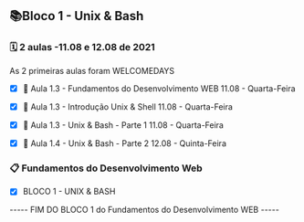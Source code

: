 ## 📚Bloco 1 - Unix & Bash
### 🗓️ 2 aulas -11.08 e 12.08 de 2021

  As 2 primeiras aulas foram WELCOMEDAYS

- [x] 📖 Aula 1.3 - Fundamentos do Desenvolvimento WEB  11.08 - Quarta-Feira
- [x] 📖 Aula 1.3 - Introdução Unix & Shell  11.08 - Quarta-Feira
- [x] 📖 Aula 1.3 - Unix & Bash - Parte 1  11.08 - Quarta-Feira
- [x] 📖 Aula 1.4 - Unix & Bash - Parte 2  12.08 - Quinta-Feira


### 📋 Fundamentos do Desenvolvimento Web
- [x] BLOCO 1 - UNIX & BASH

----- FIM DO BLOCO 1 do Fundamentos do Desenvolvimento WEB -----
